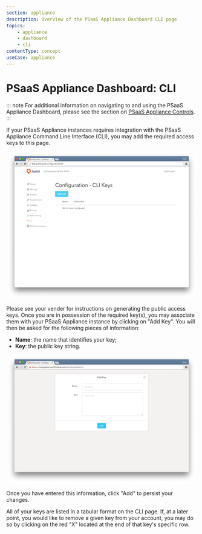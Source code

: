 ```yaml
---
section: appliance
description: Overview of the PSaaS Appliance Dashboard CLI page
topics:
    - appliance
    - dashboard
    - cli
contentType: concept
useCase: appliance
---
```


# PSaaS Appliance Dashboard: CLI

::: note
  For additional information on navigating to and using the PSaaS Appliance Dashboard, please see the section on [PSaaS Appliance Controls](/appliance/dashboard#appliance-controls).
:::

If your PSaaS Appliance instances requires integration with the PSaaS Appliance Command Line Interface (CLI), you may add the required access keys to this page.

![](/media/articles/appliance/dashboard/cli-keys.png)

Please see your vender for instructions on generating the public access keys. Once you are in possession of the required key(s), you may associate them with your PSaaS Appliance instance by clicking on "Add Key". You will then be asked for the following pieces of information:

* **Name**: the name that identifies your key;
* **Key**: the public key string.

![](/media/articles/appliance/dashboard/cli-keys-add.png)

Once you have entered this information, click "Add" to persist your changes.

All of your keys are listed in a tabular format on the CLI page. If, at a later point, you would like to remove a given key from your account, you may do so by clicking on the red "X" located at the end of that key's specific row.
